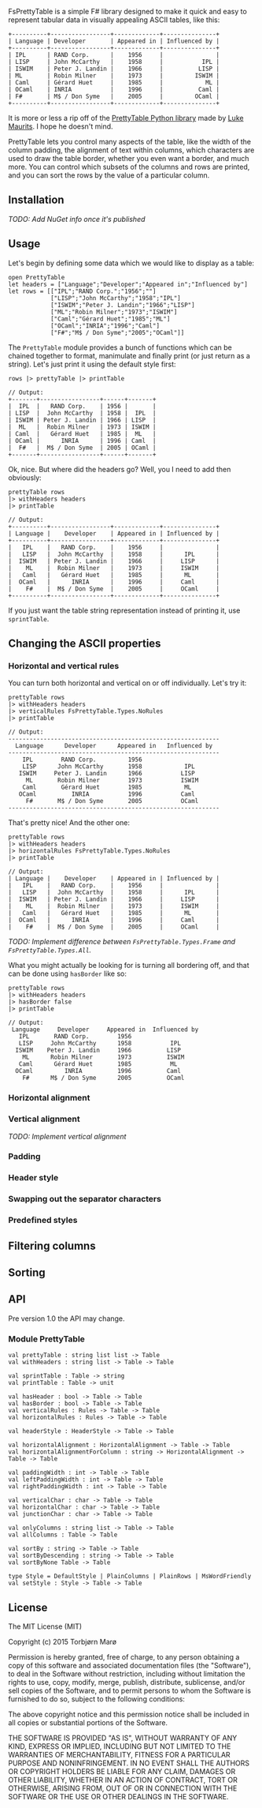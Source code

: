 FsPrettyTable is a simple F# library designed to make it quick and easy to represent tabular data in visually appealing ASCII tables, like this:

    +----------+-----------------+-------------+---------------+
    | Language | Developer       | Appeared in | Influenced by |
    +----------+-----------------+-------------+---------------+
    | IPL      | RAND Corp.      |    1956     |               |
    | LISP     | John McCarthy   |    1958     |           IPL |
    | ISWIM    | Peter J. Landin |    1966     |          LISP |
    | ML       | Robin Milner    |    1973     |         ISWIM |
    | Caml     | Gérard Huet     |    1985     |            ML |
    | OCaml    | INRIA           |    1996     |          Caml |
    | F#       | M$ / Don Syme   |    2005     |         OCaml |
    +----------+-----------------+-------------+---------------+

It is more or less a rip off of the [PrettyTable Python library](https://code.google.com/p/prettytable/) made by [Luke Maurits](http://www.luke.maurits.id.au/). I hope he doesn't mind.

PrettyTable lets you control many aspects of the table, like the width of the column padding, the alignment of text within columns, which characters are used to draw the table border, whether you even want a border, and much more. You can control which subsets of the columns and rows are printed, and you can sort the rows by the value of a particular column.

## Installation

*TODO: Add NuGet info once it's published*

## Usage

Let's begin by defining some data which we would like to display as a table:

    open PrettyTable
    let headers = ["Language";"Developer";"Appeared in";"Influenced by"]
    let rows = [["IPL";"RAND Corp.";"1956";""]
                ["LISP";"John McCarthy";"1958";"IPL"]
                ["ISWIM";"Peter J. Landin";"1966";"LISP"]
                ["ML";"Robin Milner";"1973";"ISWIM"]
                ["Caml";"Gérard Huet";"1985";"ML"]
                ["OCaml";"INRIA";"1996";"Caml"]
                ["F#";"M$ / Don Syme";"2005";"OCaml"]]

The `PrettyTable` module provides a bunch of functions which can be chained together to format, manimulate and finally print (or just return as a string). Let's just print it using the default style first:

    rows |> prettyTable |> printTable

    // Output:
    +-------+-----------------+------+-------+
    |  IPL  |   RAND Corp.    | 1956 |       |
    | LISP  |  John McCarthy  | 1958 |  IPL  |
    | ISWIM | Peter J. Landin | 1966 | LISP  |
    |  ML   |  Robin Milner   | 1973 | ISWIM |
    | Caml  |   Gérard Huet   | 1985 |  ML   |
    | OCaml |      INRIA      | 1996 | Caml  |
    |  F#   |  M$ / Don Syme  | 2005 | OCaml |
    +-------+-----------------+------+-------+

Ok, nice. But where did the headers go? Well, you I need to add then obviously:

    prettyTable rows
    |> withHeaders headers
    |> printTable

    // Output:
    +----------+-----------------+-------------+---------------+
    | Language |    Developer    | Appeared in | Influenced by |
    +----------+-----------------+-------------+---------------+
    |   IPL    |   RAND Corp.    |    1956     |               |
    |   LISP   |  John McCarthy  |    1958     |      IPL      |
    |  ISWIM   | Peter J. Landin |    1966     |     LISP      |
    |    ML    |  Robin Milner   |    1973     |     ISWIM     |
    |   Caml   |   Gérard Huet   |    1985     |      ML       |
    |  OCaml   |      INRIA      |    1996     |     Caml      |
    |    F#    |  M$ / Don Syme  |    2005     |     OCaml     |
    +----------+-----------------+-------------+---------------+

If you just want the table string representation instead of printing it, use `sprintTable`.

## Changing the ASCII properties

### Horizontal and vertical rules

You can turn both horizontal and vertical on or off individually. Let's try it:

    prettyTable rows
    |> withHeaders headers
    |> verticalRules FsPrettyTable.Types.NoRules
    |> printTable

    // Output:
    ------------------------------------------------------------
      Language      Developer      Appeared in   Influenced by  
    ------------------------------------------------------------
        IPL        RAND Corp.         1956                      
        LISP      John McCarthy       1958            IPL       
       ISWIM     Peter J. Landin      1966           LISP       
         ML       Robin Milner        1973           ISWIM      
        Caml       Gérard Huet        1985            ML        
       OCaml          INRIA           1996           Caml       
         F#       M$ / Don Syme       2005           OCaml      
    ------------------------------------------------------------

That's pretty nice! And the other one:

    prettyTable rows
    |> withHeaders headers
    |> horizontalRules FsPrettyTable.Types.NoRules
    |> printTable

    // Output:
    | Language |    Developer    | Appeared in | Influenced by |
    |   IPL    |   RAND Corp.    |    1956     |               |
    |   LISP   |  John McCarthy  |    1958     |      IPL      |
    |  ISWIM   | Peter J. Landin |    1966     |     LISP      |
    |    ML    |  Robin Milner   |    1973     |     ISWIM     |
    |   Caml   |   Gérard Huet   |    1985     |      ML       |
    |  OCaml   |      INRIA      |    1996     |     Caml      |
    |    F#    |  M$ / Don Syme  |    2005     |     OCaml     |

*TODO: Implement difference between `FsPrettyTable.Types.Frame` and `FsPrettyTable.Types.All`.*

What you might actually be looking for is turning all bordering off, and that can be done using `hasBorder` like so:

    prettyTable rows
    |> withHeaders headers
    |> hasBorder false
    |> printTable

    // Output:
     Language     Developer     Appeared in  Influenced by 
       IPL       RAND Corp.        1956                    
       LISP     John McCarthy      1958           IPL      
      ISWIM    Peter J. Landin     1966          LISP      
        ML      Robin Milner       1973          ISWIM     
       Caml      Gérard Huet       1985           ML       
      OCaml         INRIA          1996          Caml      
        F#      M$ / Don Syme      2005          OCaml     

### Horizontal alignment

### Vertical alignment

*TODO: Implement vertical alignment*

### Padding

### Header style

### Swapping out the separator characters

### Predefined styles

## Filtering columns

## Sorting

## API

Pre version 1.0 the API may change.

### Module PrettyTable

    val prettyTable : string list list -> Table
    val withHeaders : string list -> Table -> Table

    val sprintTable : Table -> string
    val printTable : Table -> unit

    val hasHeader : bool -> Table -> Table
    val hasBorder : bool -> Table -> Table
    val verticalRules : Rules -> Table -> Table
    val horizontalRules : Rules -> Table -> Table

    val headerStyle : HeaderStyle -> Table -> Table

    val horizontalAlignment : HorizontalAlignment -> Table -> Table
    val horizontalAlignmentForColumn : string -> HorizontalAlignment -> Table -> Table

    val paddingWidth : int -> Table -> Table
    val leftPaddingWidth : int -> Table -> Table
    val rightPaddingWidth : int -> Table -> Table

    val verticalChar : char -> Table -> Table
    val horizontalChar : char -> Table -> Table
    val junctionChar : char -> Table -> Table

    val onlyColumns : string list -> Table -> Table
    val allColumns : Table -> Table

    val sortBy : string -> Table -> Table
    val sortByDescending : string -> Table -> Table
    val sortByNone Table -> Table

    type Style = DefaultStyle | PlainColumns | PlainRows | MsWordFriendly
    val setStyle : Style -> Table -> Table

## License

The MIT License (MIT)

Copyright (c) 2015 Torbjørn Marø

Permission is hereby granted, free of charge, to any person obtaining a copy
of this software and associated documentation files (the "Software"), to deal
in the Software without restriction, including without limitation the rights
to use, copy, modify, merge, publish, distribute, sublicense, and/or sell
copies of the Software, and to permit persons to whom the Software is
furnished to do so, subject to the following conditions:

The above copyright notice and this permission notice shall be included in all
copies or substantial portions of the Software.

THE SOFTWARE IS PROVIDED "AS IS", WITHOUT WARRANTY OF ANY KIND, EXPRESS OR
IMPLIED, INCLUDING BUT NOT LIMITED TO THE WARRANTIES OF MERCHANTABILITY,
FITNESS FOR A PARTICULAR PURPOSE AND NONINFRINGEMENT. IN NO EVENT SHALL THE
AUTHORS OR COPYRIGHT HOLDERS BE LIABLE FOR ANY CLAIM, DAMAGES OR OTHER
LIABILITY, WHETHER IN AN ACTION OF CONTRACT, TORT OR OTHERWISE, ARISING FROM,
OUT OF OR IN CONNECTION WITH THE SOFTWARE OR THE USE OR OTHER DEALINGS IN THE
SOFTWARE.